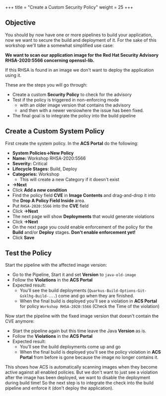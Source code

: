 +++
title = "Create a Custom Security Policy"
weight = 25
+++

## Objective
You should by now have one or more pipelines to build your application, now we want to secure the build and deployment of it. For the sake of this workshop we'll take a somewhat simplified use case:

**We want to scan our application image for the Red Hat Security Advisory RHSA-2020:5566 concerning openssl-lib.**

 If this RHSA is found in an image we don't want to deploy the application using it.

These are the steps you will go through:

- Create a custom **Security Policy** to check for the advisory
- Test if the policy is triggered in non-enforcing mode
  - with an older image version that contains the advisory
  - and then with a newer versiowhere the issue has been fixed.
- The final goal is to integrate the policy into the build pipeline

## Create a Custom System Policy

First create the system policy. In the **ACS Portal** do the following:

- **System Policies->New Policy**
- **Name:** Workshop RHSA-2020:5566
- **Severity:** Critical
- **Lifecycle Stages:** Build, Deploy
- **Categories:** Workshop
  - This will create a new Category if it doesn't exist
- **->Next**
- Click **Add a new condition**
- Find the policy field **CVE** in **Image Contents** and drag-and-drop it into the **Drop A Policy Field Inside** area.
- Put `RHSA-2020:5566` into the **CVE** field
- Click **->Next**
- The next page will show **Deployments** that would generate violations
- Click **->Next**
- On the next page you could enable enforcement of the policy for the **Build** and/or **Deploy** stages. **Don't enable enforcement yet!**
- Click **Save**

## Test the Policy

Start the pipeline with the affected image version:
- Go to the Pipeline, Start it and set **Version** to `java-old-image`
- Follow the **Violations** in the **ACS Portal**
- Expected result:
  - You'll see the build deployments (`Quarkus-Build-Options-Git-Gsklhg-Build-...`) come and go when they are finished.
  - When the final build is deployed you'll see a violation in **ACS Portal** for policy `Workshop RHSA-2020:5566` (Check the Time of the violation)

Now start the pipeline with the fixed image version that doesn't contain the CVE anymore:
- Start the pipeline again but this time leave the Java **Version** as is.
- Follow the **Violations** in the **ACS Portal**
- Expected result:
  - You'll see the build deployments come up and go
  - When the final build is deployed you'll see the policy violation in **ACS Portal** from before is gone because the image no longer contains it.

This shows how ACS is automatically scanning images when they become active against all enabled policies. But we don't want to just see a violation after the image has been deployed, we want to disable the deployment during build time! So the next step is to integrate the check into the build pipeline and enforce it (don't deploy the application).

